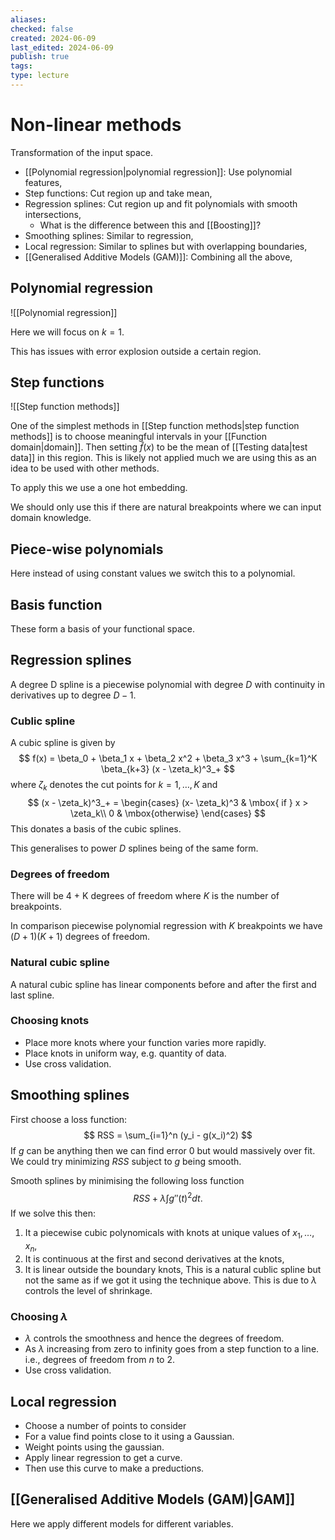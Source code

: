 ```yaml
---
aliases: 
checked: false
created: 2024-06-09
last_edited: 2024-06-09
publish: true
tags: 
type: lecture
---
```

# Non-linear methods

Transformation of the input space.
- [[Polynomial regression|polynomial regression]]:  Use polynomial features,
- Step functions: Cut region up and take mean,
- Regression splines: Cut region up and fit polynomials with smooth intersections,
	- What is the difference between this and [[Boosting]]?
- Smoothing splines: Similar to regression,
- Local regression: Similar to splines but with overlapping boundaries,
- [[Generalised Additive Models (GAM)]]: Combining all the above,

## Polynomial regression

![[Polynomial regression]]

Here we will focus on $k=1$.

This has issues with error explosion outside a certain region.

## Step functions

![[Step function methods]]

One of the simplest methods in [[Step function methods|step function methods]] is to choose meaningful intervals in your [[Function domain|domain]]. Then setting $\hat{f}(x)$ to be the mean of [[Testing data|test data]] in this region. This is likely not applied much we are using this as an idea to be used with other methods.

To apply this we use a one hot embedding.

We should only use this if there are natural breakpoints where we can input domain knowledge.

## Piece-wise polynomials

Here instead of using constant values we switch this to a polynomial.

## Basis function

These form a basis of your functional space.

## Regression splines

A degree D spline is a piecewise polynomial with degree $D$ with continuity in derivatives up to degree $D-1$.

### Cublic spline

A cubic spline is given by
$$
f(x) = \beta_0 + \beta_1 x + \beta_2 x^2 + \beta_3 x^3 + \sum_{k=1}^K \beta_{k+3} (x - \zeta_k)^3_+
$$
where $\zeta_k$ denotes the cut points for $k = 1, \ldots, K$ and
$$
(x - \zeta_k)^3_+ = \begin{cases} (x- \zeta_k)^3 & \mbox{ if } x > \zeta_k\\ 0 & \mbox{otherwise} \end{cases}
$$
This donates a basis of the cubic splines.

This generalises to power $D$ splines being of the same form.

### Degrees of freedom

There will be 4 + K degrees of freedom where $K$ is the number of breakpoints.

In comparison piecewise polynomial regression with $K$ breakpoints we have $(D+1)(K+1)$ degrees of freedom.

### Natural cubic spline

A natural cubic spline has linear components before and after the first and last spline.

### Choosing knots

- Place more knots where your function varies more rapidly.
- Place knots in uniform way, e.g. quantity of data.
- Use cross validation.

## Smoothing splines

First choose a loss function:
$$
RSS = \sum_{i=1}^n (y_i - g(x_i)^2)
$$
If $g$ can be anything then we can find error 0 but would massively over fit. We could try minimizing $RSS$ subject to $g$ being smooth.

Smooth splines by minimising the following loss function
$$
RSS + \lambda \int g''(t)^2 dt.
$$
If we solve this then:
1. It a piecewise cubic polynomicals with knots at unique values of $x_1, \ldots, x_n$,
2. It is continuous at the first and second derivatives at the knots,
3. It is linear outside the boundary knots,
This is a natural cublic spline but not the same as if we got it using the technique above. This is due to $\lambda$ controls the level of shrinkage.

### Choosing $\lambda$

- $\lambda$ controls the smoothness and hence the degrees of freedom.
- As $\lambda$ increasing from zero to infinity goes from a step function to a line. i.e., degrees of freedom from $n$ to 2.
- Use cross validation.

## Local regression

- Choose a number of points to consider
- For a value find points close to it using a Gaussian.
- Weight points using the gaussian.
- Apply linear regression to get a curve.
- Then use this curve to make a preductions.

## [[Generalised Additive Models (GAM)|GAM]]

Here we apply different models for different variables.



